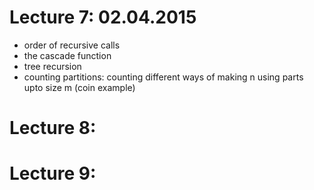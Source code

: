 # Lecture 7: 02.04.2015
* order of recursive calls
* the cascade function
* tree recursion
* counting partitions: counting different ways of making n using parts upto size m (coin example)


# Lecture 8:


# Lecture 9:
